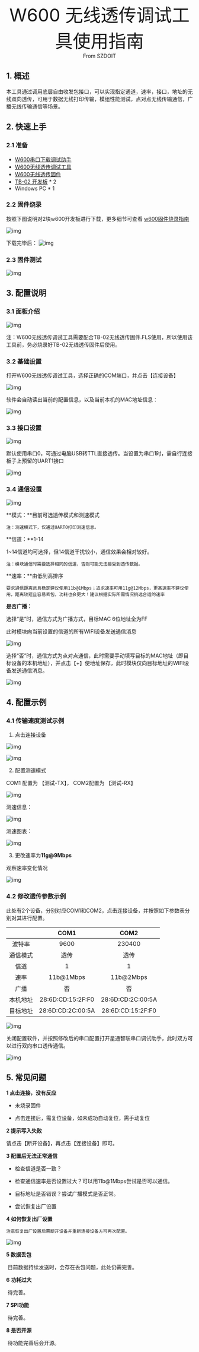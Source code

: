 <center><font size=10> W600 无线透传调试工具使用指南 </center></font>
<center> From SZDOIT</center>



## 1. 概述

本工具通过调用底层自由收发包接口，可以实现指定通道，速率，接口，地址的无线双向透传，可用于数据无线打印传输，模组性能测试，点对点无线传输通信，广播无线传输通信等场景。

## 2. 快速上手

### 2.1 准备


* [W600串口下载调试助手](https://download.w600.fun/tool/%E6%98%9F%E9%80%9A%E6%99%BA%E8%81%94%E4%B8%B2%E5%8F%A3%E8%B0%83%E8%AF%95%E4%B8%8B%E8%BD%BD%E5%8A%A9%E6%89%8B.7z)
* [W600无线透传调试工具](https://download.w600.fun/tool/ThingsTurn_Wireless_Config_Tools.7z)
* [W600无线透传固件](https://download.w600.fun/firmware/thingsturn_tb02_firmware_20190821.fls)
* [TB-02 开发板](http://shop.thingsturn.com)  * 2
* Windows PC * 1
### 2.2 固件烧录

按照下图说明对2块w600开发板进行下载，更多细节可查看 [w600固件烧录指南](https://docs.w600.fun/?p=app/download.md)

![img](image4.png) 

下载完毕后：
![img](image5.png) 

### 2.3 固件测试

![img](image6.png)

## 3. 配置说明

### 3.1 面板介绍

![img](image7.png) 

注：W600无线透传调试工具需要配合TB-02无线透传固件.FLS使用，所以使用该工具前，务必烧录好TB-02无线透传固件后使用。

### 3.2 基础设置

打开W600无线透传调试工具，选择正确的COM端口，并点击【连接设备】

![img](image8.png) 

软件会自动读出当前的配置信息，以及当前本机的MAC地址信息：

![img](image9.png) 

 

### 3.3 接口设置

![img](image11.png) 

默认使用串口0，可通过电脑USB转TTL直接透传。当设置为串口1时，需自行连接板子上预留的UART1接口

![img](image12.png) 

### 3.4 通信设置

![img](image13.png) 

**模式：**目前可选透传模式和测速模式

`注：测速模式下，仅通过UART0打印测速信息。`

**信道：**1-14 

1~14信道均可选择，但14信道干扰较小，通信效果会相对较好。

`注：模块通信时需要选择相同的信道，否则可能无法接受到透传数据。`

**速率：**由低到高排序

`要求通信距离远且稳定建议使用11b@1Mbps；追求速率可用11g@12Mbps，更高速率不建议使用，距离较短且容易丢包，功耗也会更大！建议根据实际所需情况挑选合适的速率`

**是否广播：**

选择“是”时，通信方式为广播方式，目标MAC  6位地址全为FF

此时模块向当前设置的信道的所有WIFI设备发送通信消息

![img](image14.png) 

选择“否”时，通信方式为点对点通信，此时需要手动填写目标的MAC地址（即目标设备的本机地址），并点击【+】使地址保存，此时模块仅向目标地址的WIFI设备发送通信消息。

![img](image15.png) 

## 4. 配置示例

### 4.1 传输速度测试示例

1. 点击连接设备

![img](image16.png) 

![img](image17.png) 

2. 配置测速模式

COM1 配置为 【测试-TX】， COM2配置为 【测试-RX】

![img](image18.png) 

测速信息：

![img](image19.png) 

测速图表：

![img](image20.png) 

3. 更改速率为**11g@9Mbps**

观察速率变化情况

![img](image21.png) 

###  4.2 修改透传参数示例

此处有2个设备，分别对应COM1和COM2，点击连接设备，并按照如下参数表分别对其进行配置。

|          |       COM1        |       COM2        |
| :------: | :---------------: | :---------------: |
|  波特率  |       9600        |      230400       |
| 通信模式 |       透传        |       透传        |
|   信道   |         1         |         1         |
|   速率   |     11b@1Mbps     |     11b@2Mbps     |
|   广播   |        否         |        否         |
| 本机地址 | 28:6D:CD:15:2F:F0 | 28:6D:CD:2C:00:5A |
| 目标地址 | 28:6D:CD:2C:00:5A | 28:6D:CD:15:2F:F0 |

![img](image26.png) 

关闭配置软件，并按照修改后的串口配置打开星通智联串口调试助手，此时双方可以进行双向串口透传通信。

![img](image28.png) 



## 5. 常见问题

**1 点击连接，没有反应**

*   未烧录固件

*   点击连接后，需复位设备，如未成功自动复位，需手动复位

**2 提示写入失败**  

请点击【断开设备】，再点击【连接设备】即可。 

**3 配置后无法正常通信** 

*   检查信道是否一致？

*   检查通信速率是否设置过大？可以用11b@1Mbps尝试是否可以通信。

*   目标地址是否错误？尝试广播模式是否正常。

*   尝试恢复出厂设置

**4 如何恢复出厂设置** 

​	`注意恢复出厂设置后需断开设备并重新连接设备方可再次配置。`

![img](image25.png) 

**5 数据丢包** 

​	目前数据持续发送时，会存在丢包问题，此处仍需完善。

**6 功耗过大** 

​	待完善。

**7 SPI功能** 

​	待完善。

**8 是否开源** 

​	待功能完善后会开源。





